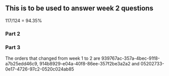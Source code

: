 ## This is to be used to answer week 2 questions
117/124
 = 94.35%
 
 ### Part 2 


### Part 3

The orders that changed from week 1 to 2 are 939767ac-357a-4bec-91f8-a7b25edd46c9, 914b8929-e04a-40f8-86ee-357f2be3a2a2 and 05202733-0e17-4726-97c2-0520c024ab85 